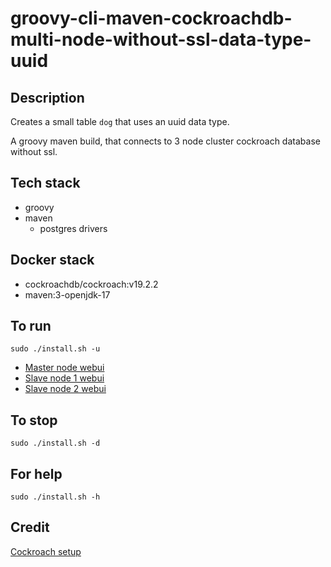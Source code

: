# groovy-cli-maven-cockroachdb-multi-node-without-ssl-data-type-uuid

## Description
Creates a small table `dog` that uses
an uuid data type.

A groovy maven build, that connects to 3 node cluster
cockroach database without ssl.

## Tech stack
- groovy
- maven
  - postgres drivers

## Docker stack
- cockroachdb/cockroach:v19.2.2
- maven:3-openjdk-17

## To run
`sudo ./install.sh -u`
- [Master node webui](http://localhost:8000)
- [Slave node 1 webui](http://localhost:8001)
- [Slave node 2 webui](http://localhost:8002)

## To stop
`sudo ./install.sh -d`

## For help
`sudo ./install.sh -h`

## Credit
[Cockroach setup](https://github.com/s0rg/cockroach-compose)
